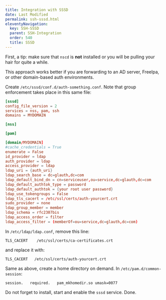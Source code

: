 ```yaml
---
title: Integration with SSSD
date: Last Modified 
permalink: ssh-sssd.html
eleventyNavigation:
  key: SSH-SSSD
  parent: SSH-Integration
  order: 540
  title: SSSD
---
```

First, a tip: make sure that `nscd` is **not** installed or you will be pulling your hair for quite a while.

This approach works better if you are forwarding to an AD server, FreeIpa, or other domain-based auth environments.

Create `/etc/sssd/conf.d/auth-something.conf`. Note that group enforcement takes place in this same file:
``` toml
[sssd]
config_file_version = 2
services = nss, pam, ssh
domains = MYDOMAIN

[nss]

[pam]

[domain/MYDOMAIN]
#cache_credentials = True
enumerate = False
id_provider = ldap
auth_provider = ldap
access_provider = ldap
ldap_uri = {auth_uri}
ldap_search_base = dc=glauth,dc=com
ldap_default_bind_dn = cn=serviceuser,ou=service,dc=glauth,dc=com
ldap_default_authtok_type = password
ldap_default_authtok = {your root user password}
ldap_use_tokengroups = False
ldap_tls_cacert = /etc/ssl/certs/auth-yourcert.crt
sudo_provider = none
ldap_group_member = member
ldap_schema = rfc2307bis
ldap_access_order = filter
ldap_access_filter = (memberOf=ou=service,dc=glauth,dc=com)
```

In `/etc/ldap/ldap.conf`, remove this line:
```
TLS_CACERT    /etc/ssl/certs/ca-certificates.crt
```
and replace it with:
```
TLS_CACERT   /etc/ssl/certs/auth-yourcert.crt
```

Same as above, create a home directory on demand. In `/etc/pam.d/common-session`:
```
session.   required.   pam_mkhomedir.so umask=0077
```

Do not forget to install, start and enable the `sssd` service. Done.